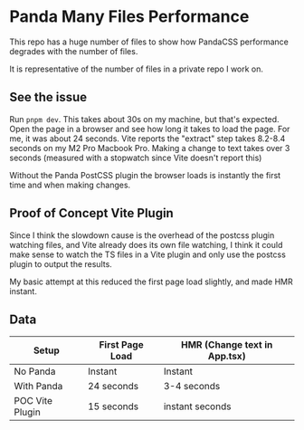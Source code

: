 # Panda Many Files Performance

This repo has a huge number of files to show how PandaCSS performance degrades with the number of files.

It is representative of the number of files in a private repo I work on.

## See the issue

Run `pnpm dev`. This takes about 30s on my machine, but that's expected.
Open the page in a browser and see how long it takes to load the page. For me, it was about 24 seconds. Vite reports the "extract" step takes 8.2-8.4 seconds on my M2 Pro Macbook Pro.
Making a change to text takes over 3 seconds (measured with a stopwatch since Vite doesn't report this)

Without the Panda PostCSS plugin the browser loads is instantly the first time and when making changes.

## Proof of Concept Vite Plugin

Since I think the slowdown cause is the overhead of the postcss plugin watching files, and Vite already does its own file watching, I think it could make sense to watch the TS files in a Vite plugin and only use the postcss plugin to output the results.

My basic attempt at this reduced the first page load slightly, and made HMR instant.

## Data

| Setup           | First Page Load | HMR (Change text in App.tsx) |
| --------------- | --------------- | ---------------------------- |
| No Panda        | Instant         | Instant                      |
| With Panda      | 24 seconds      | 3-4 seconds                  |
| POC Vite Plugin | 15 seconds      | instant seconds              |
